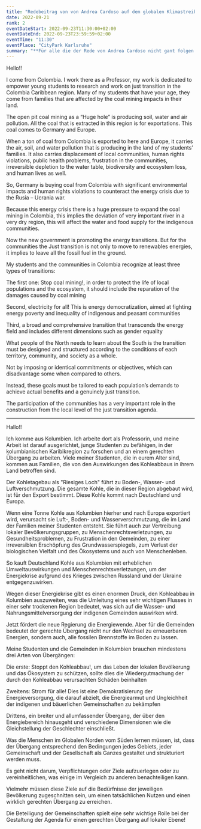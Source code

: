 ```yaml
---
title: "Redebeitrag von von Andrea Cardoso auf dem globalen Klimastreik am 23.09.2022 in Karlsruhe"
date: 2022-09-21
rank: 2
eventDateStart: 2022-09-23T11:30:00+02:00
eventDateEnd: 2022-09-23T23:59:59+02:00
eventTime: "11:30"
eventPlace: "CityPark Karlsruhe"
summary: "**Für alle die der Rede von Andrea Cardoso nicht gant folgen konnten haben wir sie hier sowohl auf Englisch als auch ins Deutsche übersetzt**"
---
```


Hello!! 

I come from Colombia. I work there as a Professor, my work is dedicated to empower young students to research and work on just transition in the Colombia Caribbean region. Many of my students that have your age, they come from families that are affected by the coal mining impacts in their land.  

The open pit coal mining as a “Huge hole” is producing soil, water and air pollution. All the coal that is extracted in this region is for exportations. This coal comes to Germany and Europe.  

When a ton of coal from Colombia is exported to here and Europe, it carries the air, soil, and water pollution that is producing in the land of my students’ families.  It also carries displacement of local communities, human rights violations, public health problems, frustration in the communities, irreversible depletion to the water table, biodiversity and ecosystem loss, and human lives as well.  

So, Germany is buying coal from Colombia with significant environmental impacts and human rights violations to counteract the energy crisis due to the Rusia – Ucrania war. 

Because this energy crisis there is a huge pressure to expand the coal mining in Colombia, this implies the deviation of very important river in a very dry region, this will affect the water and food supply for the indigenous communities. 

Now the new government is promoting the energy transitions. But for the communities the Just transition is not only to move to renewables energies, it implies to leave all the fossil fuel in the ground.  


My students and the communities in Colombia recognize at least three types of transitions:  

  The first one: Stop coal mining!, in order to protect the life of local populations and the ecosystem, it should include the reparation of the damages caused by coal mining  

  Second, electricity for all! This is energy democratization, aimed at fighting energy poverty and inequality of indigenous and peasant communities  

  Third, a broad and comprehensive transition that transcends the energy field and includes different dimensions such as gender equality  

What people of the North needs to learn about the South is the transition must be designed and structured according to the conditions of each territory, community, and society as a whole.  

Not by imposing or identical commitments or objectives, which can disadvantage some when compared to others.  

Instead, these goals must be tailored to each population’s demands to achieve actual benefits and a genuinely just transition.  

The participation of the communities has a very important role in the construction from the local level of the just transition agenda.


----------------------------------------------------------------------

Hallo!! 

Ich komme aus Kolumbien. Ich arbeite dort als Professorin, und meine Arbeit ist darauf ausgerichtet, junge Studenten zu befähigen, in der kolumbianischen Karibikregion zu forschen und an einem gerechten Übergang zu arbeiten. Viele meiner Studenten, die in eurem Alter sind, kommen aus Familien, die von den Auswirkungen des Kohleabbaus in ihrem Land betroffen sind.  

Der Kohletagebau als "Riesiges Loch" führt zu Boden-, Wasser- und Luftverschmutzung. Die gesamte Kohle, die in dieser Region abgebaut wird, ist für den Export bestimmt. Diese Kohle kommt nach Deutschland und Europa.  

Wenn eine Tonne Kohle aus Kolumbien hierher und nach Europa exportiert wird, verursacht sie Luft-, Boden- und Wasserverschmutzung, die im Land der Familien meiner Studenten entsteht.  Sie führt auch zur Vertreibung lokaler Bevölkerungsgruppen, zu Menschenrechtsverletzungen, zu Gesundheitsproblemen, zu Frustration in den Gemeinden, zu einer irreversiblen Erschöpfung des Grundwasserspiegels, zum Verlust der biologischen Vielfalt und des Ökosystems und auch von Menschenleben.  


So kauft Deutschland Kohle aus Kolumbien mit erheblichen Umweltauswirkungen und Menschenrechtsverletzungen, um der Energiekrise aufgrund des Krieges zwischen Russland und der Ukraine entgegenzuwirken. 


Wegen dieser Energiekrise gibt es einen enormen Druck, den Kohleabbau in Kolumbien auszuweiten, was die Umleitung eines sehr wichtigen Flusses in einer sehr trockenen Region bedeutet, was sich auf die Wasser- und Nahrungsmittelversorgung der indigenen Gemeinden auswirken wird. 


Jetzt fördert die neue Regierung die Energiewende. Aber für die Gemeinden bedeutet der gerechte Übergang nicht nur den Wechsel zu erneuerbaren Energien, sondern auch, alle fossilen Brennstoffe im Boden zu lassen.  


Meine Studenten und die Gemeinden in Kolumbien brauchen mindestens drei Arten von Übergängen:  

  Die erste: Stoppt den Kohleabbau!, um das Leben der lokalen Bevölkerung und das Ökosystem zu schützen, sollte dies die Wiedergutmachung der durch den Kohleabbau verursachten Schäden beinhalten  

  Zweitens: Strom für alle! Dies ist eine Demokratisierung der Energieversorgung, die darauf abzielt, die Energiearmut und Ungleichheit der indigenen und bäuerlichen Gemeinschaften zu bekämpfen  

  Drittens, ein breiter und allumfassender Übergang, der über den Energiebereich hinausgeht und verschiedene Dimensionen wie die Gleichstellung der Geschlechter einschließt.  


Was die Menschen im Globalen Norden vom Süden lernen müssen, ist, dass der Übergang entsprechend den Bedingungen jedes Gebiets, jeder Gemeinschaft und der Gesellschaft als Ganzes gestaltet und strukturiert werden muss.  

Es geht nicht darum, Verpflichtungen oder Ziele aufzuerlegen oder zu vereinheitlichen, was einige im Vergleich zu anderen benachteiligen kann.  

Vielmehr müssen diese Ziele auf die Bedürfnisse der jeweiligen Bevölkerung zugeschnitten sein, um einen tatsächlichen Nutzen und einen wirklich gerechten Übergang zu erreichen.  

Die Beteiligung der Gemeinschaften spielt eine sehr wichtige Rolle bei der Gestaltung der Agenda für einen gerechten Übergang auf lokaler Ebene!

